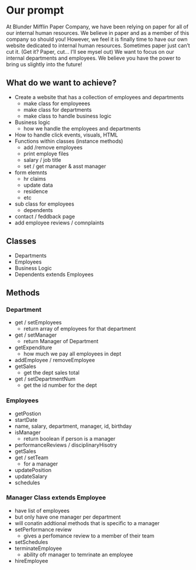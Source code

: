 Our prompt
==========

At Blunder Mifflin Paper Company, we have been relying on paper for all of our internal human resources. We believe in paper and as a member of this company so should you! However, we feel it is finally time to have our own website dedicated to internal human resources. Sometimes paper just can’t cut it. (Get it? Paper, cut… I’ll see mysel out) We want to focus on our internal departments and employees. We believe you have the power to bring us slightly into the future!

What do we want to achieve?
---------------------------

-   Create a website that has a collection of employees and departments
    -   make class for employeees
    -   make class for departments
    -   make class to handle business logic
-   Business logic
    -   how we handle the employees and departments
-   How to handle click events, visuals, HTML
-   Functions within classes (instance methods)
    -   add /remove employees
    -   print employe files
    -   salary / job title
    -   set / get manager & asst manager
-   form elemnts
    -   hr claims
    -   update data
    -   residence
    -   etc
-   sub class for employees
    -   dependents
-   contact / feddback page
-   add employee reviews / comnplaints

Classes
-------

-   Departments
-   Employees
-   Business Logic
-   Dependents extends Employees

Methods
-------

### Department

-   get / setEmployees
    -   return array of employees for that department
-   get / setManager
    -   return Manager of Department
-   getExpenditure
    -   how much we pay all employees in dept
-   addEmployee / removeEmployee
-   getSales
    -   get the dept sales total
-   get / setDepartmentNum
    -   get the id number for the dept

### Employees

-   getPostion
-   startDate
-   name, salary, department, manager, id, birthday
-   isManager
    -   return boolean if person is a manager
-   performanceReviews / disciplinaryHisotry
-   getSales
-   get / setTeam
    -   for a manager
-   updatePosition
-   updateSalary
-   schedules

### Manager Class extends Employee

-   have list of employees
-   but only have one manager per department
-   will conatin addtional methods that is specific to a manager
-   setPerformance review
    -   gives a perfomance review to a member of their team
-   setSchedules
-   terminateEmployee
    -   ability ofr manager to temrinate an employee
-   hireEmployee
